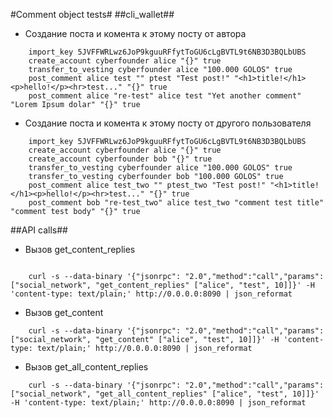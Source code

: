 #Comment object tests#
##cli_wallet##
- Создание поста и комента к этому посту от автора
```
    import_key 5JVFFWRLwz6JoP9kguuRFfytToGU6cLgBVTL9t6NB3D3BQLbUBS
    create_account cyberfounder alice "{}" true
    transfer_to_vesting cyberfounder alice "100.000 GOLOS" true
    post_comment alice test "" ptest "Test post!" "<h1>title!</h1><p>hello!</p><hr>test..." "{}" true
    post_comment alice "re-test" alice test "Yet another comment" "Lorem Ipsum dolar" "{}" true

```
- Создание поста и комента к этому посту от другого пользователя
```
    import_key 5JVFFWRLwz6JoP9kguuRFfytToGU6cLgBVTL9t6NB3D3BQLbUBS
    create_account cyberfounder alice "{}" true
    create_account cyberfounder bob "{}" true
    transfer_to_vesting cyberfounder alice "100.000 GOLOS" true
    transfer_to_vesting cyberfounder bob "100.000 GOLOS" true
    post_comment alice test_two "" ptest_two "Test post!" "<h1>title!</h1><p>hello!</p><hr>test..." "{}" true
    post_comment bob "re-test_two" alice test_two "comment test title" "comment test body" "{}" true

```

##API calls##
- Вызов get_content_replies
```

    curl -s --data-binary '{"jsonrpc": "2.0","method":"call","params":["social_network", "get_content_replies" ["alice", "test", 10]]}' -H 'content-type: text/plain;' http://0.0.0.0:8090 | json_reformat

```
- Вызов get_content
```
    curl -s --data-binary '{"jsonrpc": "2.0","method":"call","params":["social_network", "get_content" ["alice", "test", 10]]}' -H 'content-type: text/plain;' http://0.0.0.0:8090 | json_reformat

```
- Вызов get_all_content_replies
```
    curl -s --data-binary '{"jsonrpc": "2.0","method":"call","params":["social_network", "get_all_content_replies" ["alice", "test", 10]]}' -H 'content-type: text/plain;' http://0.0.0.0:8090 | json_reformat

```
